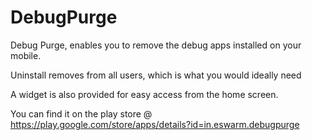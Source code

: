 # DebugPurge

Debug Purge, enables you to remove the debug apps installed on your mobile.

Uninstall removes from all users, which is what you would ideally need

A widget is also provided for easy access from the home screen.

You can find it on the play store @ https://play.google.com/store/apps/details?id=in.eswarm.debugpurge

